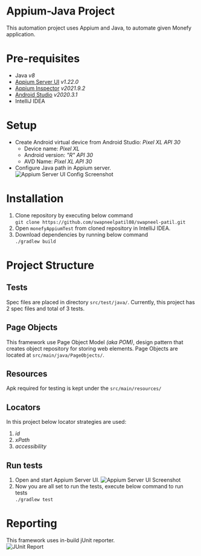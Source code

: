 # Appium-Java Project

This automation project uses Appium and Java, to automate given Monefy application. <br />

# Pre-requisites
- Java _v8_
- [Appium Server UI](https://github.com/appium/appium-desktop/releases "Releases · appium/appium-desktop") _v1.22.0_
- [Appium Inspector](https://github.com/appium/appium-inspector/releases "Releases · appium/appium-inspector") _v2021.9.2_
- [Android Studio](https://developer.android.com/studio "Download Android Studio and SDK tools  |  Android Developers") _v2020.3.1_
- IntelliJ IDEA

# Setup
- Create Android virtual device from Android Studio: _Pixel XL API 30_
    - Device name: _Pixel XL_
    - Android version: _"R" API 30_
    - AVD Name: _Pixel XL API 30_
- Configure Java path in Appium server.
  ![Appium Server UI Config Screenshot](https://i.imgur.com/UUFC6QC_d.webp?maxwidth=760)
  
# Installation
1. Clone repository by executing below command <br /> `git clone https://github.com/swapneelpatil08/swapneel-patil.git`
2. Open `monefyAppiumTest` from cloned repository in IntelliJ IDEA.
3. Download dependencies by running below command <br /> `./gradlew build`

# Project Structure

## Tests
Spec files are placed in directory `src/test/java/`. Currently, this project has 2 spec files and total of 3 tests.

## Page Objects
This framework use Page Object Model _(aka POM)_, design pattern that creates object repository for storing web elements. Page Objects are located at `src/main/java/PageObjects/`.

## Resources
Apk required for testing is kept under the `src/main/resources/`

## Locators 
In this project below locator strategies are used:
1. _id_
2. _xPath_
3. _accessibility_

## Run tests
1. Open and start Appium Server UI.
   ![Appium Server UI Screenshot](https://i.imgur.com/ta05RAb_d.webp?maxwidth=1520)
2. Now you are all set to run the tests, execute below command to run tests <br /> `./gradlew test`

# Reporting
This framework uses in-build jUnit reporter. <br />
![JUnit Report](https://i.imgur.com/IqNfF9k_d.webp?maxwidth=1520)